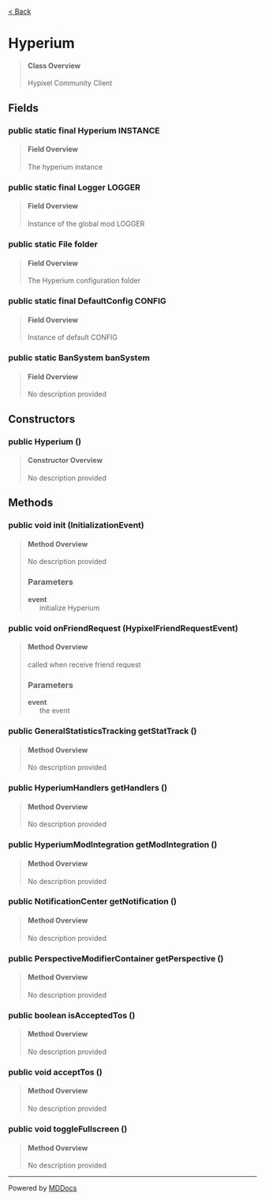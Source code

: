 [< Back](..)
# Hyperium #
>#### Class Overview ####
>Hypixel Community Client
## Fields ##
### public static final Hyperium INSTANCE ###
>#### Field Overview ####
>The hyperium instance
>
### public static final Logger LOGGER ###
>#### Field Overview ####
>Instance of the global mod LOGGER
>
### public static File folder ###
>#### Field Overview ####
>The Hyperium configuration folder
>
### public static final DefaultConfig CONFIG ###
>#### Field Overview ####
>Instance of default CONFIG
>
### public static BanSystem banSystem ###
>#### Field Overview ####
>No description provided
>
## Constructors ##
### public Hyperium () ###
>#### Constructor Overview ####
>No description provided
>
## Methods ##
### public void init (InitializationEvent) ###
>#### Method Overview ####
>No description provided
>
>### Parameters ###
>**event**<br />
>&nbsp;&nbsp;&nbsp;&nbsp;&nbsp;&nbsp;initialize Hyperium
>
### public void onFriendRequest (HypixelFriendRequestEvent) ###
>#### Method Overview ####
>called when receive friend request
>
>### Parameters ###
>**event**<br />
>&nbsp;&nbsp;&nbsp;&nbsp;&nbsp;&nbsp;the event
>
### public GeneralStatisticsTracking getStatTrack () ###
>#### Method Overview ####
>No description provided
>
### public HyperiumHandlers getHandlers () ###
>#### Method Overview ####
>No description provided
>
### public HyperiumModIntegration getModIntegration () ###
>#### Method Overview ####
>No description provided
>
### public NotificationCenter getNotification () ###
>#### Method Overview ####
>No description provided
>
### public PerspectiveModifierContainer getPerspective () ###
>#### Method Overview ####
>No description provided
>
### public boolean isAcceptedTos () ###
>#### Method Overview ####
>No description provided
>
### public void acceptTos () ###
>#### Method Overview ####
>No description provided
>
### public void toggleFullscreen () ###
>#### Method Overview ####
>No description provided
>

---
Powered by [MDDocs](https://github.com/VRCube/MDDocs)